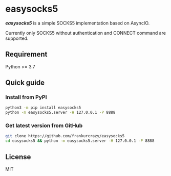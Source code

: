 # easysocks5

***easysocks5*** is a simple SOCKS5 implementation based on AsyncIO.

Currently only SOCKS5 without authentication and CONNECT command are supported.

## Requirement
Python >= 3.7

## Quick guide

### Install from PyPI
```bash
python3 -m pip install easysocks5
python -m easysocks5.server -H 127.0.0.1 -P 8888
```

### Get latest version from GitHub
```bash
git clone https://github.com/frankurcrazy/easysocks5
cd easysocks5 && python -m easysocks5.server -H 127.0.0.1 -P 8888
```

## License
MIT
